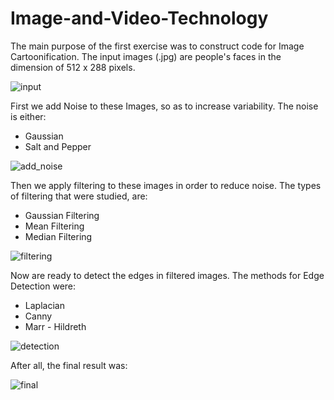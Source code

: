 # Image-and-Video-Technology

The main purpose of the first exercise was to construct code for Image Cartoonification. The input images (.jpg)  are people's faces in the dimension of 512 x 288 pixels.

![input](https://user-images.githubusercontent.com/50829499/111068018-96ead080-84cf-11eb-8237-78ce4f8602d6.png)


First we add Noise to these Images, so as to increase variability. The noise is either:

- Gaussian 
- Salt and Pepper

![add_noise](https://user-images.githubusercontent.com/50829499/111067639-de705d00-84cd-11eb-8f23-22f33549322a.png)

Then we apply filtering to these images in order to reduce noise. The types of filtering that were studied, are: 

- Gaussian Filtering
- Mean Filtering
- Median Filtering

![filtering](https://user-images.githubusercontent.com/50829499/111067936-3360a300-84cf-11eb-99d4-54e0790558b0.png)

Now are ready to detect the edges in filtered images. The methods for Edge Detection were:

- Laplacian 
- Canny 
- Marr - Hildreth 

![detection](https://user-images.githubusercontent.com/50829499/111067939-39ef1a80-84cf-11eb-9cdc-f075896c022d.png)

After all, the final result was:

![final](https://user-images.githubusercontent.com/50829499/111067838-b0d7e380-84ce-11eb-87ac-b2d53825eec3.png)


